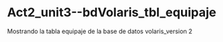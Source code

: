 # Act2_unit3--bdVolaris_tbl_equipaje
Mostrando la tabla equipaje de la base de datos volaris_version 2
